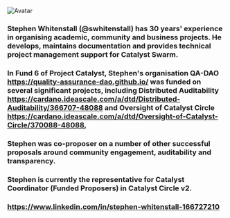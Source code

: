 ![Avatar](https://user-images.githubusercontent.com/73400593/159763392-63fd5fa8-80d8-4880-988c-286c674ad283.jpg)

### Stephen Whitenstall (@swhitenstall) has 30 years' experience in organising academic, community and business projects. He develops, maintains documentation and provides technical project management support for Catalyst Swarm. 
### In Fund 6 of Project Catalyst, Stephen's organisation QA-DAO https://quality-assurance-dao.github.io/ was funded on several significant projects, including Distributed Auditability https://cardano.ideascale.com/a/dtd/Distributed-Auditability/366707-48088 and Oversight of Catalyst Circle https://cardano.ideascale.com/a/dtd/Oversight-of-Catalyst-Circle/370088-48088, 
### Stephen was co-proposer on a number of other successful proposals around community engagement, auditability and transparency. 
### Stephen is currently the representative for Catalyst Coordinator (Funded Proposers) in Catalyst Circle v2.


### https://www.linkedin.com/in/stephen-whitenstall-166727210

